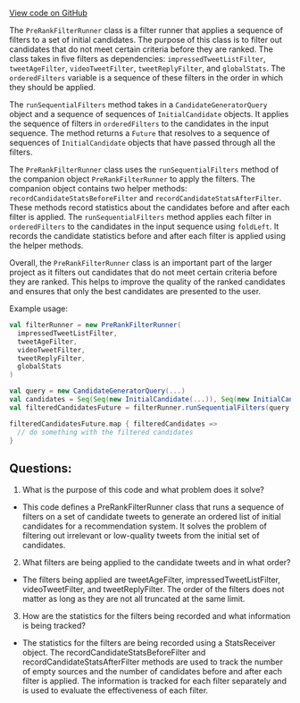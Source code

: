 [View code on GitHub](https://github.com/misbahsy/the-algorithm/cr-mixer/server/src/main/scala/com/twitter/cr_mixer/filter/PreRankFilterRunner.scala)

The `PreRankFilterRunner` class is a filter runner that applies a sequence of filters to a set of initial candidates. The purpose of this class is to filter out candidates that do not meet certain criteria before they are ranked. The class takes in five filters as dependencies: `impressedTweetListFilter`, `tweetAgeFilter`, `videoTweetFilter`, `tweetReplyFilter`, and `globalStats`. The `orderedFilters` variable is a sequence of these filters in the order in which they should be applied. 

The `runSequentialFilters` method takes in a `CandidateGeneratorQuery` object and a sequence of sequences of `InitialCandidate` objects. It applies the sequence of filters in `orderedFilters` to the candidates in the input sequence. The method returns a `Future` that resolves to a sequence of sequences of `InitialCandidate` objects that have passed through all the filters. 

The `PreRankFilterRunner` class uses the `runSequentialFilters` method of the companion object `PreRankFilterRunner` to apply the filters. The companion object contains two helper methods: `recordCandidateStatsBeforeFilter` and `recordCandidateStatsAfterFilter`. These methods record statistics about the candidates before and after each filter is applied. The `runSequentialFilters` method applies each filter in `orderedFilters` to the candidates in the input sequence using `foldLeft`. It records the candidate statistics before and after each filter is applied using the helper methods. 

Overall, the `PreRankFilterRunner` class is an important part of the larger project as it filters out candidates that do not meet certain criteria before they are ranked. This helps to improve the quality of the ranked candidates and ensures that only the best candidates are presented to the user. 

Example usage:

```scala
val filterRunner = new PreRankFilterRunner(
  impressedTweetListFilter,
  tweetAgeFilter,
  videoTweetFilter,
  tweetReplyFilter,
  globalStats
)

val query = new CandidateGeneratorQuery(...)
val candidates = Seq(Seq(new InitialCandidate(...)), Seq(new InitialCandidate(...)))
val filteredCandidatesFuture = filterRunner.runSequentialFilters(query, candidates)

filteredCandidatesFuture.map { filteredCandidates =>
  // do something with the filtered candidates
}
```
## Questions: 
 1. What is the purpose of this code and what problem does it solve?
- This code defines a PreRankFilterRunner class that runs a sequence of filters on a set of candidate tweets to generate an ordered list of initial candidates for a recommendation system. It solves the problem of filtering out irrelevant or low-quality tweets from the initial set of candidates.

2. What filters are being applied to the candidate tweets and in what order?
- The filters being applied are tweetAgeFilter, impressedTweetListFilter, videoTweetFilter, and tweetReplyFilter. The order of the filters does not matter as long as they are not all truncated at the same limit.

3. How are the statistics for the filters being recorded and what information is being tracked?
- The statistics for the filters are being recorded using a StatsReceiver object. The recordCandidateStatsBeforeFilter and recordCandidateStatsAfterFilter methods are used to track the number of empty sources and the number of candidates before and after each filter is applied. The information is tracked for each filter separately and is used to evaluate the effectiveness of each filter.